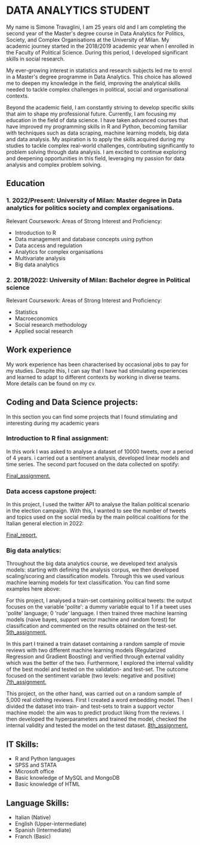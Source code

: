 # DATA ANALYTICS STUDENT

My name is Simone Travaglini, I am 25 years old and I am completing the second year of the Master's degree course in Data Analytics for Politics, Society, and Complex Organisations at the University of Milan. 
My academic journey started in the 2018/2019 academic year when I enrolled in the Faculty of Political Science. During this period, I developed significant skills in social research.

My ever-growing interest in statistics and research subjects led me to enrol in a Master's degree programme in Data Analytics. This choice has allowed me to deepen my knowledge in the field, improving the analytical skills needed to tackle complex challenges in political, social and organisational contexts.

Beyond the academic field, I am constantly striving to develop specific skills that aim to shape my professional future. Currently, I am focusing my education in the field of data science. I have taken advanced courses that have improved my programming skills in R and Python, becoming familiar with techniques such as data scraping, machine learning models, big data and data analysis.
My aspiration is to apply the skills acquired during my studies to tackle complex real-world challenges, contributing significantly to problem solving through data analysis. I am excited to continue exploring and deepening opportunities in this field, leveraging my passion for data analysis and complex problem solving.

## Education
### 1. 2022/Present: University of Milan: Master degree in Data analytics for politics society and complex organisations.
Relevant Coursework: Areas of Strong Interest and Proficiency:
- Introduction to R
- Data management and database concepts using python
- Data access and regulation
- Analytics for complex organisations
- Multivariate analysis
- Big data analytics
  
### 2. 2018/2022: University of Milan: Bachelor degree in Political science
Relevant Coursework: Areas of Strong Interest and Proficiency:
- Statistics
- Macroeconomics
- Social research methodology
- Applied social research

## Work experience

My work experience has been characterised by occasional jobs to pay for my studies. Despite this, I can say that I have had stimulating experiences and learned to adapt to different contexts by working in diverse teams. More details can be found on my cv.

## Coding and Data Science projects:
In this section you can find some projects that I found stimulating and interesting during my academic years

### Introduction to R final assignment: 
In this work I was asked to analyse a dataset of 10000 tweets, over a period of 4 years. i carried out a sentiment analysis, developed linear models and time series. The second part focused on the data collected on spotify:

<a href="projects/final_assignment_Travaglini.html" target="_blank">Final_assignment.</a>

### Data access capstone project: 
In this project, I used the twitter API to analyse the Italian political scenario in the election campaign. With this, I wanted to see the number of tweets and topics used on the social media by the main political coalitions for the Italian general election in 2022:

<a href="projects/finalreport_Travaglini.html" target="_blank">Final_report.</a>

### Big data analytics: 

Throughout the big data analytics course, we developed text analysis models: starting with defining the analysis corpus, we then developed scaling/scoring and classification models. Through this we used various machine learning models for text classification.
You can find some examples here above:

For this project, I analysed a train-set containing political tweets: the output focuses on the variable 'polite': a dummy variable equal to 1 if a tweet uses 'polite' language; 0 'rude' language. I then trained three machine learning models (naive bayes, support vector machine and random forest) for classification and commented on the results obtained on the test-set.
<a href="projects/fifth_assignment_travaglini.html" target="_blank">5th_assignment.</a>

In this part I trained a train dataset containing a random sample of movie reviews with two different machine learning models (Regularized Regression and
Gradient Boosting) and verified through external validity which was the better of the two. Furthermore, I explored the internal validity of the best model and tested on the validation- and test-set. The outcome focused on the sentiment variable (two levels: negative and positive)
<a href="projects/ass7_travaglini.pdf" target="_blank">7th_assignment.</a>

This project, on the other hand, was carried out on a random sample of 5,000 real clothing reviews. First I created a word embedding model. Then I divided the dataset into train- and test-sets to train a support vector machine model: the aim was to predict product liking from the reviews. I then developed the hyperparameters and trained the model, checked the internal validity and tested the model on the test dataset.
<a href="projects/8ass.html" target="_blank">8th_assignment.</a>

## IT Skills:
- R and Python languages
- SPSS and STATA
- Microsoft office
- Basic knowledge of MySQL and MongoDB
- Basic knowledge of HTML
  
## Language Skills:
- Italian (Native)
- English (Upper-intermediate)
- Spanish (Intermediate)
- Franch (Basic)
